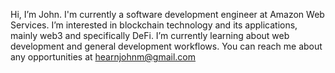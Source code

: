 Hi, I’m John. I'm currently a software development engineer at Amazon Web Services. I’m interested in blockchain technology and its applications, mainly web3 and specifically DeFi. I’m currently learning about web development and general development workflows. You can reach me about any opportunities at hearnjohnm@gmail.com

<!---
hearnjohn/hearnjohn is a ✨ special ✨ repository because its `README.md` (this file) appears on your GitHub profile.
You can click the Preview link to take a look at your changes.
--->
